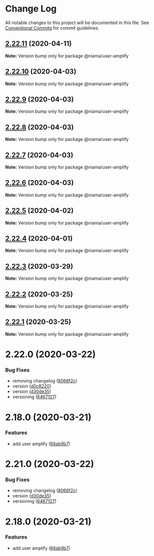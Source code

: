 # Change Log

All notable changes to this project will be documented in this file.
See [Conventional Commits](https://conventionalcommits.org) for commit guidelines.

## [2.22.11](https://github.com/niama-strategies/niama/compare/@niama/user-amplify@2.22.10...@niama/user-amplify@2.22.11) (2020-04-11)

**Note:** Version bump only for package @niama/user-amplify





## [2.22.10](https://github.com/niama-strategies/niama/compare/@niama/user-amplify@2.22.9...@niama/user-amplify@2.22.10) (2020-04-03)

**Note:** Version bump only for package @niama/user-amplify





## [2.22.9](https://github.com/niama-strategies/niama/compare/@niama/user-amplify@2.22.8...@niama/user-amplify@2.22.9) (2020-04-03)

**Note:** Version bump only for package @niama/user-amplify





## [2.22.8](https://github.com/niama-strategies/niama/compare/@niama/user-amplify@2.22.7...@niama/user-amplify@2.22.8) (2020-04-03)

**Note:** Version bump only for package @niama/user-amplify





## [2.22.7](https://github.com/niama-strategies/niama/compare/@niama/user-amplify@2.22.6...@niama/user-amplify@2.22.7) (2020-04-03)

**Note:** Version bump only for package @niama/user-amplify





## [2.22.6](https://github.com/niama-strategies/niama/compare/@niama/user-amplify@2.22.5...@niama/user-amplify@2.22.6) (2020-04-03)

**Note:** Version bump only for package @niama/user-amplify





## [2.22.5](https://github.com/niama-strategies/niama/compare/@niama/user-amplify@2.22.4...@niama/user-amplify@2.22.5) (2020-04-02)

**Note:** Version bump only for package @niama/user-amplify





## [2.22.4](https://github.com/niama-strategies/niama/compare/@niama/user-amplify@2.22.3...@niama/user-amplify@2.22.4) (2020-04-01)

**Note:** Version bump only for package @niama/user-amplify





## [2.22.3](https://github.com/niama-strategies/niama/compare/@niama/user-amplify@2.22.2...@niama/user-amplify@2.22.3) (2020-03-29)

**Note:** Version bump only for package @niama/user-amplify





## [2.22.2](https://github.com/niama-strategies/niama/compare/@niama/user-amplify@2.22.1...@niama/user-amplify@2.22.2) (2020-03-25)

**Note:** Version bump only for package @niama/user-amplify





## [2.22.1](https://github.com/niama-strategies/niama/compare/@niama/user-amplify@2.22.0...@niama/user-amplify@2.22.1) (2020-03-25)

**Note:** Version bump only for package @niama/user-amplify





# 2.22.0 (2020-03-22)


### Bug Fixes

* removing changelog ([8066f2c](https://github.com/niama-strategies/niama/commit/8066f2c143a8e93600d5dab4ab313501e81f7a82))
* version ([d0c8220](https://github.com/niama-strategies/niama/commit/d0c822081680fe0106ebe9b8dd30ce769d102759))
* version ([d30de35](https://github.com/niama-strategies/niama/commit/d30de355da29ccd03916cddcd532e543e5906d0d))
* versioning ([6467127](https://github.com/niama-strategies/niama/commit/6467127550c6c1bfbc0d43ab4d83906695d9d732))



# 2.18.0 (2020-03-21)


### Features

* add user amplify ([68ab9b7](https://github.com/niama-strategies/niama/commit/68ab9b7c882c685254676ad9184a639a57d81386))





# 2.21.0 (2020-03-22)


### Bug Fixes

* removing changelog ([8066f2c](https://github.com/niama-strategies/niama/commit/8066f2c143a8e93600d5dab4ab313501e81f7a82))
* version ([d30de35](https://github.com/niama-strategies/niama/commit/d30de355da29ccd03916cddcd532e543e5906d0d))
* versioning ([6467127](https://github.com/niama-strategies/niama/commit/6467127550c6c1bfbc0d43ab4d83906695d9d732))



# 2.18.0 (2020-03-21)


### Features

* add user amplify ([68ab9b7](https://github.com/niama-strategies/niama/commit/68ab9b7c882c685254676ad9184a639a57d81386))
